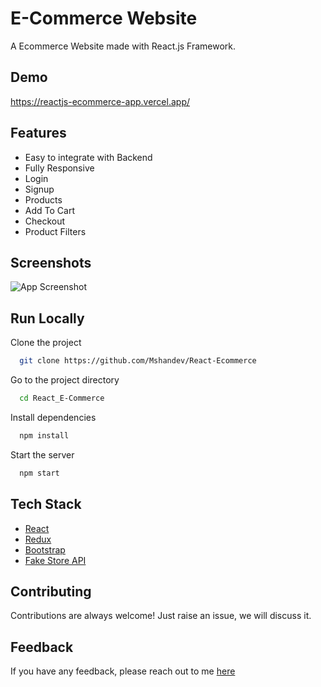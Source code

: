 # E-Commerce Website

A Ecommerce Website made with React.js Framework.


## Demo

https://reactjs-ecommerce-app.vercel.app/

## Features

- Easy to integrate with Backend
- Fully Responsive
- Login
- Signup
- Products
- Add To Cart
- Checkout
- Product Filters


## Screenshots

![App Screenshot](https://i.ibb.co/fQ293tm/image.png)



## Run Locally

Clone the project

```bash
  git clone https://github.com/Mshandev/React-Ecommerce
```

Go to the project directory

```bash
  cd React_E-Commerce
```

Install dependencies

```bash
  npm install
```

Start the server

```bash
  npm start
```



## Tech Stack

* [React](https://reactjs.org/)
* [Redux](https://redux.js.org/)
* [Bootstrap](https://getbootstrap.com/)
* [Fake Store API](https://fakestoreapi.com/)

## Contributing

Contributions are always welcome!
Just raise an issue, we will discuss it.


## Feedback

If you have any feedback, please reach out to me [here](https://www.linkedin.com/in/muhammad-shan-full-stack-developer/)

